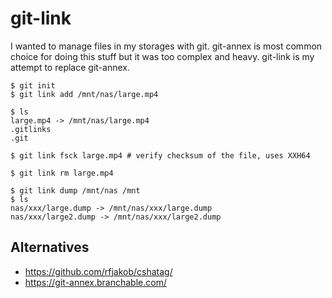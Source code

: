 # git-link

I wanted to manage files in my storages with git.
git-annex is most common choice for doing this stuff but it was too complex and heavy.
git-link is my attempt to replace git-annex.

    $ git init
    $ git link add /mnt/nas/large.mp4

    $ ls 
    large.mp4 -> /mnt/nas/large.mp4
    .gitlinks
    .git

    $ git link fsck large.mp4 # verify checksum of the file, uses XXH64

    $ git link rm large.mp4

    $ git link dump /mnt/nas /mnt
    $ ls
    nas/xxx/large.dump -> /mnt/nas/xxx/large.dump
    nas/xxx/large2.dump -> /mnt/nas/xxx/large2.dump

## Alternatives

- https://github.com/rfjakob/cshatag/
- https://git-annex.branchable.com/
